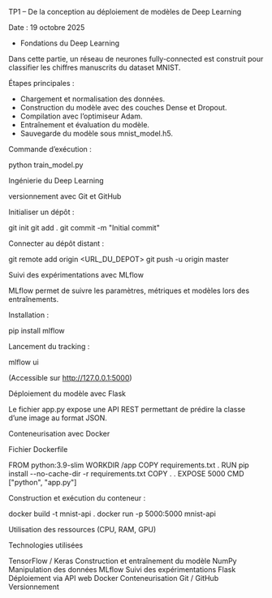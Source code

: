  TP1 – De la conception au déploiement de modèles de Deep Learning

Date : 19 octobre 2025

- Fondations du Deep Learning

Dans cette partie, un réseau de neurones fully-connected est construit pour classifier les chiffres manuscrits du dataset MNIST.

Étapes principales :

- Chargement et normalisation des données.
- Construction du modèle avec des couches Dense et Dropout.
- Compilation avec l’optimiseur Adam.
- Entraînement et évaluation du modèle.
- Sauvegarde du modèle sous mnist_model.h5.


Commande d’exécution :

python train_model.py



Ingénierie du Deep Learning

versionnement avec Git et GitHub

 Initialiser un dépôt :

git init
git add .
git commit -m "Initial commit"


 Connecter au dépôt distant :

git remote add origin <URL_DU_DEPOT>
git push -u origin master



 Suivi des expérimentations avec MLflow

MLflow permet de suivre les paramètres, métriques et modèles lors des entraînements.

Installation :

pip install mlflow

Lancement du tracking :

mlflow ui

(Accessible sur http://127.0.0.1:5000)

 Déploiement du modèle avec Flask

Le fichier app.py expose une API REST permettant de prédire la classe d’une image au format JSON.

Conteneurisation avec Docker

Fichier Dockerfile

FROM python:3.9-slim
WORKDIR /app
COPY requirements.txt .
RUN pip install --no-cache-dir -r requirements.txt
COPY . .
EXPOSE 5000
CMD ["python", "app.py"]

Construction et exécution du conteneur :

docker build -t mnist-api .
docker run -p 5000:5000 mnist-api


Utilisation des ressources (CPU, RAM, GPU)


Technologies utilisées

TensorFlow / Keras	Construction et entraînement du modèle
NumPy	Manipulation des données
MLflow	Suivi des expérimentations
Flask	Déploiement via API web
Docker	Conteneurisation
Git / GitHub	Versionnement 


